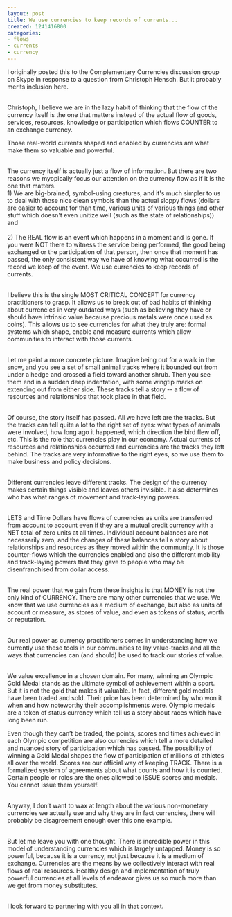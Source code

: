 ```yaml
---
layout: post
title: We use currencies to keep records of currents...
created: 1241416800
categories:
- flows
- currents
- currency
---
```

<p>I originally posted this to the Complementary Currencies discussion group on Skype in response to a question from Christoph Hensch. But it probably merits inclusion here.</p><p><br />Christoph, I believe we are in the lazy habit of thinking that the flow of the currency itself is the one that matters instead of the actual flow of goods, services, resources, knowledge or participation which flows COUNTER to an exchange currency.</p><p>Those real-world currents shaped and enabled by currencies are what make them so valuable and powerful.</p><p><br />The currency itself is actually just a flow of information. But there are two reasons we myopically focus our attention on the currency flow as if it is the one that matters.<br /> 1) We are big-brained, symbol-using creatures, and it&#39;s much simpler to us to deal with those nice clean symbols than the actual sloppy flows (dollars are easier to account for than time, various units of various things and other stuff which doesn&#39;t even unitize well (such as the state of relationships)) and<br /><br /> 2) The REAL flow is an event which happens in a moment and is gone. If you were NOT there to witness the service being performed, the good being exchanged or the participation of that person, then once that moment has passed, the only consistent way we have of knowing what occurred is the record we keep of the event. We use currencies to keep records of currents.</p><p><br />I believe this is the single MOST CRITICAL CONCEPT for currency practitioners to grasp. It allows us to break out of bad habits of thinking about currencies in very outdated ways (such as believing they have or should have intrinsic value because precious metals were once used as coins). This allows us to see currencies for what they truly are: formal systems which shape, enable and measure currents which allow communities to interact with those currents.</p><p><br />Let me paint a more concrete picture. Imagine being out for a walk in the snow, and you see a set of small animal tracks where it bounded out from under a hedge and crossed a field toward another shrub. Then you see them end in a sudden deep indentation, with some wingtip marks on extending out from either side. These tracks tell a story -- a flow of resources and relationships that took place in that field.</p><p><br />Of course, the story itself has passed. All we have left are the tracks. But the tracks can tell quite a lot to the right set of eyes: what types of animals were involved, how long ago it happened, which direction the bird flew off, etc. This is the role that currencies play in our economy. Actual currents of resources and relationships occurred and currencies are the tracks they left behind. The tracks are very informative to the right eyes, so we use them to make business and policy decisions.</p><p><br />Different currencies leave different tracks. The design of the currency makes certain things visible and leaves others invisible. It also determines who has what ranges of movement and track-laying powers.</p><p><br />LETS and Time Dollars have flows of currencies as units are transferred from account to account even if they are a mutual credit currency with a NET total of zero units at all times. Individual account balances are not necessarily zero, and the changes of these balances tell a story about relationships and resources as they moved within the community. It is those counter-flows which the currencies enabled and also the different mobility and track-laying powers that they gave to people who may be disenfranchised from dollar access.</p><p><br />The real power that we gain from these insights is that MONEY is not the only kind of CURRENCY. There are many other currencies that we use. We know that we use currencies as a medium of exchange, but also as units of account or measure, as stores of value, and even as tokens of status, worth or reputation.</p><p><br />Our real power as currency practitioners comes in understanding how we currently use these tools in our communities to lay value-tracks and all the ways that currencies can (and should) be used to track our stories of value.</p><p><br />We value excellence in a chosen domain. For many, winning an Olympic Gold Medal stands as the ultimate symbol of achievement within a sport. But it is not the gold that makes it valuable. In fact, different gold medals have been traded and sold. Their price has been determined by who won it when and how noteworthy their accomplishments were. Olympic medals are a token of status currency which tell us a story about races which have long been run.</p><p>Even though they can&rsquo;t be traded, the points, scores and times achieved in each Olympic competition are also currencies which tell a more detailed and nuanced story of participation which has passed. The possibility of winning a Gold Medal shapes the flow of participation of millions of athletes all over the world. Scores are our official way of keeping TRACK. There is a formalized system of agreements about what counts and how it is counted. Certain people or roles are the ones allowed to ISSUE scores and medals. You cannot issue them yourself.</p><p><br />Anyway, I don&rsquo;t want to wax at length about the various non-monetary currencies we actually use and why they are in fact currencies, there will probably be disagreement enough over this one example.</p><p><br />But let me leave you with one thought. There is incredible power in this model of understanding currencies which is largely untapped. Money is so powerful, because it is a currency, not just because it is a medium of exchange. Currencies are the means by we collectively interact with real flows of real resources. Healthy design and implementation of truly powerful currencies at all levels of endeavor gives us so much more than we get from money substitutes.</p><p><br />I look forward to partnering with you all in that context.</p>
